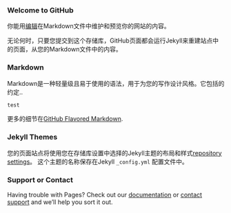 ### Welcome to GitHub

你能用[编辑](https://github.com/Godzilla-N/Godzilla-N.github.io/edit/master/index.md)在Markdown文件中维护和预览你的网站的内容。

无论何时，只要您提交到这个存储库，GitHub页面都会运行Jekyll来重建站点中的页面，从您的Markdown文件中的内容。
### Markdown

Markdown是一种轻量级且易于使用的语法，用于为您的写作设计风格。它包括的约定..



```markdown
test
```

更多的细节在[GitHub Flavored Markdown](https://guides.github.com/features/mastering-markdown/).

### Jekyll Themes

您的页面站点将使用您在存储库设置中选择的Jekyll主题的布局和样式[repository settings](https://github.com/Godzilla-N/Godzilla-N.github.io/settings)。 这个主题的名称保存在Jekyll `_config.yml` 配置文件中。

### Support or Contact

Having trouble with Pages? Check out our [documentation](https://help.github.com/categories/github-pages-basics/) or [contact support](https://github.com/contact) and we’ll help you sort it out.
